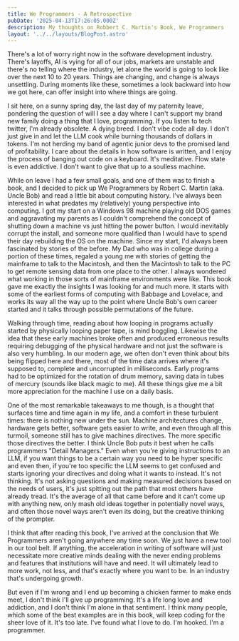 ```yaml
---
title: We Programmers - A Retrospective
pubDate: '2025-04-13T17:26:05.000Z'
description: My thoughts on Robbert C. Martin's Book, We Programmers
layout: '../../layouts/BlogPost.astro'
---
```


There's a lot of worry right now in the software development industry. There's 
layoffs, AI is vying for all of our jobs, markets are unstable and there's no 
telling where the industry, let alone the world is going to look like over the 
next 10 to 20 years. Things are changing, and change is always unsettling. 
During moments like these, sometimes a look backward into how we got here, can 
offer insight into where things are going. 

I sit here, on a sunny spring day, the last day of my paternity leave, 
pondering the question of will I see a day where I can't support my brand new 
family doing a thing that I love, programming. If you listen to tech twitter, 
I'm already obsolete. A dying breed. I don't vibe code all day. I don't just 
give in and let the LLM cook while burning thousands of dollars in tokens. 
I'm not herding my band of agentic junior devs to the promised land of 
profitability. I care about the details in how software is written, and I 
enjoy the process of banging out code on a keyboard. It's meditative. Flow 
state is even addictive. I don't want to give that up to a soulless machine. 

While on leave I had a few small goals, and one of them was to finish a book, 
and I decided to pick up We Programmers by Robert C. Martin (aka. Uncle Bob) 
and read a little bit about computing history. I've always been interested in 
what predates my (relatively) young perspective into computing. I got my start 
on a Windows 98 machine playing old DOS games and aggravating my parents as I 
couldn't comprehend the concept of shutting down a machine vs just hitting the 
power button. I would inevitably corrupt the install, and someone more 
qualified than I would have to spend their day rebuilding the OS on the 
machine. Since my start, I'd always been fascinated by stories of the before. 
My Dad who was in college during a portion of these times, regaled a young me 
with stories of getting the mainframe to talk to the Macintosh, and then the 
Macintosh to talk to the PC to get remote sensing data from one place to the 
other. I always wondered what working in those sorts of mainframe environments 
were like. This book gave me exactly the insights I was looking for and much 
more. It starts with some of the earliest forms of computing with Babbage and 
Lovelace, and works its way all the way up to the point where Uncle Bob's own 
career started and it talks through possible permutations of the future. 

Walking through time, reading about how looping in programs actually started by 
physically looping paper tape, is mind boggling. Likewise the idea that these 
early machines broke often and produced erroneous results requiring debugging 
of the physical hardware and not just the software is also very humbling. In 
our modern age, we often don't even think about bits being flipped here and 
there, most of the time data arrives where it's supposed to, complete and 
uncorrupted in milliseconds. Early programs had to be optimized for the 
rotation of drum memory, saving data in tubes of mercury (sounds like black 
magic to me). All these things give me a bit more appreciation for the machine 
I use on a daily basis. 

One of the most remarkable takeaways to me though, is a thought that surfaces 
time and time again in my life, and a comfort in these turbulent times: there 
is nothing new under the sun. Machine architectures change, hardware gets 
better, software gets easier to write, and even through all this turmoil, 
someone still has to give machines directives. The more specific those 
directives the better. I think Uncle Bob puts it best when he calls programmers 
"Detail Managers." Even when you're giving instructions to an LLM, if you want 
things to be a certain way you need to be hyper specific and even then, if 
you're too specific the LLM seems to get confused and starts ignoring your 
directives and doing what it wants to instead. It's not thinking. It's not 
asking questions and making measured decisions based on the needs of users, 
it's just spitting out the path that most others have already tread. It's the 
average of all that came before and it can't come up with anything new, only 
mash old ideas together in potentially novel ways, and often those novel ways 
aren't even its doing, but the creative thinking of the prompter. 

I think that after reading this book, I've arrived at the conclusion that We 
Programmers aren't going anywhere any time soon. We just have a new tool in our 
tool belt. If anything, the acceleration in writing of software will just 
necessitate more creative minds dealing with the never ending problems and 
features that institutions will have and need. It will ultimately lead to more 
work, not less, and that's exactly where you want to be. In an industry that's 
undergoing growth. 

But even if I'm wrong and I end up becoming a chicken farmer to make ends meet, 
I don't think I'll give up programming. It's a life long love and addiction, 
and I don't think I'm alone in that sentiment. I think many people, which some 
of the best examples are in this book, will keep coding for the sheer love of 
it. It's too late. I've found what I love to do. I'm hooked. I'm a programmer.
